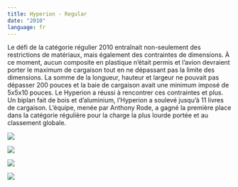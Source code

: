 ```yaml
---
title: Hyperion - Regular
date: "2010"
language: fr
---
```

Le défi de la catégorie régulier 2010 entraînait non-seulement des restrictions de matériaux, mais également des contraintes de dimensions. À ce moment, aucun composite en plastique n’était permis et l’avion devraient porter le maximum de cargaison tout en ne dépassant pas la limite des dimensions. La somme de la longueur, hauteur et largeur ne pouvait pas dépasser 200 pouces et la baie de cargaison avait une minimum imposé de 5x5x10 pouces. Le Hyperion a réussi à rencontrer ces contraintes et plus. Un biplan fait de bois et d’aluminium, l’Hyperion a soulevé jusqu’à 11 livres de cargaison. L’équipe, menée par Anthony Rode, a gagné la première place dans la catégorie régulière pour la charge la plus lourde portée et au classement globale. 

![](https://res.cloudinary.com/decninixz/image/upload/v1595341508/Hyperion_1_vfilic.jpg)

![](https://res.cloudinary.com/decninixz/image/upload/v1595341508/Hyperion_3_jw33ne.jpg)

![](https://res.cloudinary.com/decninixz/image/upload/v1595341508/Hyperion_4_wdt7fu.jpg)

![](https://res.cloudinary.com/decninixz/image/upload/v1595341508/Hyperion_8_nwe0gh.jpg)